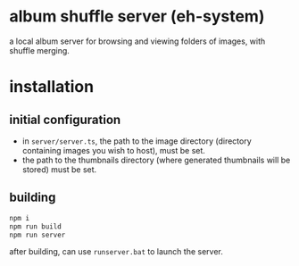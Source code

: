 # album shuffle server (eh-system)
a local album server for browsing and viewing folders of images, with shuffle merging.

# installation
## initial configuration
- in `server/server.ts`, the path to the image directory (directory containing images you wish to host), must be set.
- the path to the thumbnails directory (where generated thumbnails will be stored) must be set.

## building
```bash
npm i
npm run build
npm run server
```

after building, can use `runserver.bat` to launch the server.